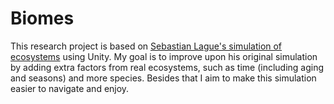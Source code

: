 # Biomes

This research project is based on [Sebastian Lague's simulation of ecosystems](https://www.youtube.com/watch?v=r_It_X7v-1E) using Unity.
My goal is to improve upon his original simulation by adding extra factors from real ecosystems, such as time (including aging and seasons) and more species. Besides that I aim to make this simulation easier to navigate and enjoy.
